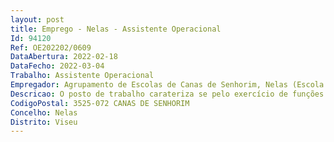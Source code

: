 ```yaml
--- 
layout: post
title: Emprego - Nelas - Assistente Operacional
Id: 94120
Ref: OE202202/0609
DataAbertura: 2022-02-18
DataFecho: 2022-03-04
Trabalho: Assistente Operacional
Empregador: Agrupamento de Escolas de Canas de Senhorim, Nelas (Escola Básica e Secundária Eng. Dionísio Augusto Cunha, Canas de Senhorim, Nelas - Sede)
Descricao: O posto de trabalho carateriza se pelo exercício de funções tal como descrito no ponto 6 do Aviso de abertura.
CodigoPostal: 3525-072 CANAS DE SENHORIM
Concelho: Nelas
Distrito: Viseu
--- 
```

